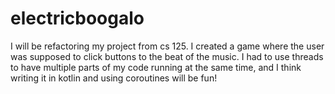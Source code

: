 # electricboogalo

I will be refactoring my project from cs 125.
I created a game where the user was supposed to click buttons to the beat of the music. I had to use threads to have multiple parts of my code running at the same time, and I think writing it in kotlin and using coroutines will be fun!
